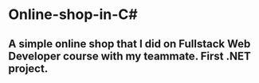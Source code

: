 # Online-shop-in-C#

## A simple online shop that I did on Fullstack Web Developer course with my teammate. First .NET project. 
